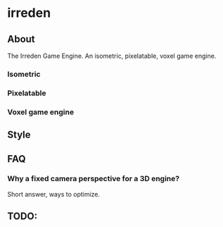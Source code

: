 # irreden


## About

The Irreden Game Engine. An isometric, pixelatable, voxel game engine.

### Isometric

### Pixelatable

### Voxel game engine


## Style

## FAQ
### Why a fixed camera perspective for a 3D engine?
Short answer, ways to optimize.

## TODO:

